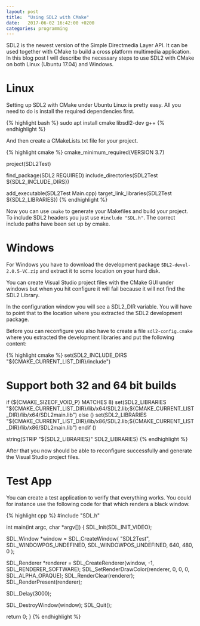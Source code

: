 ```yaml
---
layout: post
title:  "Using SDL2 with CMake"
date:   2017-06-02 16:42:00 +0200
categories: programming
---
```

SDL2 is the newest version of the Simple Directmedia Layer API. It can be used
together with CMake to build a cross platform multimedia application. In this
blog post I will describe the necessary steps to use SDL2 with CMake on both
Linux (Ubuntu 17.04) and Windows.

<!-- more -->

# Linux

Setting up SDL2 with CMake under Ubuntu Linux is pretty easy. All you need to do
is install the required dependencies first.

{% highlight bash %}
sudo apt install cmake libsdl2-dev g++
{% endhighlight %}

And then create a CMakeLists.txt file for your project.

{% highlight cmake %}
cmake_minimum_required(VERSION 3.7)

project(SDL2Test)

find_package(SDL2 REQUIRED) include_directories(SDL2Test ${SDL2_INCLUDE_DIRS})

add_executable(SDL2Test Main.cpp) target_link_libraries(SDL2Test ${SDL2_LIBRARIES})
{% endhighlight %}

Now you can use `cmake` to generate your Makefiles and build your project. To
include SDL2 headers you just use `#include "SDL.h"`. The correct include paths
have been set up by cmake.

# Windows

For Windows you have to download the development package
`SDL2-devel-2.0.5-VC.zip` and extract it to some location on your hard disk.

You can create Visual Studio project files with the CMake GUI under windows but
when you hit configure it will fail because it will not find the SDL2 Library.

In the configuration window you will see a SDL2_DIR variable. You will have to
point that to the location where you extracted the SDL2 development package.

Before you can reconfigure you also have to create a file `sdl2-config.cmake`
where you extracted the development libraries and put the following content:

{% highlight cmake %}
set(SDL2_INCLUDE_DIRS "${CMAKE_CURRENT_LIST_DIR}/include")

# Support both 32 and 64 bit builds
if (${CMAKE_SIZEOF_VOID_P} MATCHES 8)
  set(SDL2_LIBRARIES "${CMAKE_CURRENT_LIST_DIR}/lib/x64/SDL2.lib;${CMAKE_CURRENT_LIST_DIR}/lib/x64/SDL2main.lib")
else ()
  set(SDL2_LIBRARIES "${CMAKE_CURRENT_LIST_DIR}/lib/x86/SDL2.lib;${CMAKE_CURRENT_LIST_DIR}/lib/x86/SDL2main.lib")
endif ()

string(STRIP "${SDL2_LIBRARIES}" SDL2_LIBRARIES)
{% endhighlight %}

After that you now should be able to reconfigure successfully and generate the
Visual Studio project files.

# Test App

You can create a test application to verify that everything works. You could for instance use the following code for that which renders a black window.

{% highlight cpp %}
#include "SDL.h"


int main(int argc, char *argv[])
{
  SDL_Init(SDL_INIT_VIDEO);

  SDL_Window *window = SDL_CreateWindow(
    "SDL2Test",
    SDL_WINDOWPOS_UNDEFINED, 
    SDL_WINDOWPOS_UNDEFINED,
    640, 
    480,
    0
  );

  SDL_Renderer *renderer = SDL_CreateRenderer(window, -1, SDL_RENDERER_SOFTWARE);
  SDL_SetRenderDrawColor(renderer, 0, 0, 0, SDL_ALPHA_OPAQUE);
  SDL_RenderClear(renderer);
  SDL_RenderPresent(renderer);

  SDL_Delay(3000);

  SDL_DestroyWindow(window);
  SDL_Quit();

  return 0;
}
{% endhighlight %}